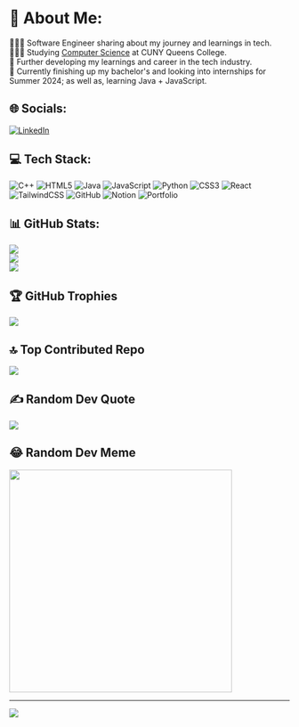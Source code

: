 # 💫 About Me:
👩🏻‍💻 Software Engineer sharing about my journey and learnings in tech.<br/><be>
👩🏻‍🎓 Studying [Computer Science](https://www.linkedin.com/in/kevin-lin-a4ba712b0/) at CUNY Queens College.<br/><be>
🎨 Further developing my learnings and career in the tech industry.<br/> <be>
💭 Currently finishing up my bachelor's and looking into internships for Summer 2024; as well as, learning Java + JavaScript.<br/>

## 🌐 Socials:
[![LinkedIn](https://img.shields.io/badge/LinkedIn-%230077B5.svg?logo=linkedin&logoColor=white)](https://linkedin.com/in/coutLiKe) 

## 💻 Tech Stack:
![C++](https://img.shields.io/badge/c++-%2300599C.svg?style=flat-square&logo=c%2B%2B&logoColor=white) ![HTML5](https://img.shields.io/badge/html5-%23E34F26.svg?style=flat-square&logo=html5&logoColor=white) ![Java](https://img.shields.io/badge/java-%23ED8B00.svg?style=flat-square&logo=openjdk&logoColor=white) ![JavaScript](https://img.shields.io/badge/javascript-%23323330.svg?style=flat-square&logo=javascript&logoColor=%23F7DF1E) ![Python](https://img.shields.io/badge/python-3670A0?style=flat-square&logo=python&logoColor=ffdd54) ![CSS3](https://img.shields.io/badge/css3-%231572B6.svg?style=flat-square&logo=css3&logoColor=white) ![React](https://img.shields.io/badge/react-%2320232a.svg?style=flat-square&logo=react&logoColor=%2361DAFB) ![TailwindCSS](https://img.shields.io/badge/tailwindcss-%2338B2AC.svg?style=flat-square&logo=tailwind-css&logoColor=white) ![GitHub](https://img.shields.io/badge/github-%23121011.svg?style=flat-square&logo=github&logoColor=white) ![Notion](https://img.shields.io/badge/Notion-%23000000.svg?style=flat-square&logo=notion&logoColor=white) ![Portfolio](https://img.shields.io/badge/Portfolio-%23000000.svg?style=flat-square&logo=firefox&logoColor=#FF7139)
## 📊 GitHub Stats:
![](https://github-readme-stats.vercel.app/api?username=coutLiKe&theme=graywhite&hide_border=false&include_all_commits=false&count_private=true)<br/>
![](https://github-readme-streak-stats.herokuapp.com/?user=coutLiKe&theme=graywhite&hide_border=false)<br/>
![](https://github-readme-stats.vercel.app/api/top-langs/?username=coutLiKe&theme=graywhite&hide_border=false&include_all_commits=false&count_private=true&layout=compact)

## 🏆 GitHub Trophies
![](https://github-profile-trophy.vercel.app/?username=coutLiKe&theme=chalk&no-frame=false&no-bg=true&margin-w=4)

## 🔝 Top Contributed Repo
![](https://github-contributor-stats.vercel.app/api?username=coutLiKe&limit=5&theme=dark&combine_all_yearly_contributions=true)

## ✍️ Random Dev Quote
![](https://quotes-github-readme.vercel.app/api?type=horizontal&theme=dark)

## 😂 Random Dev Meme
<img src='https://memer-new.vercel.app/' style="height: 400px;"/>

---
[![](https://visitcount.itsvg.in/api?id=coutLiKe&icon=2&color=12)](https://visitcount.itsvg.in)

